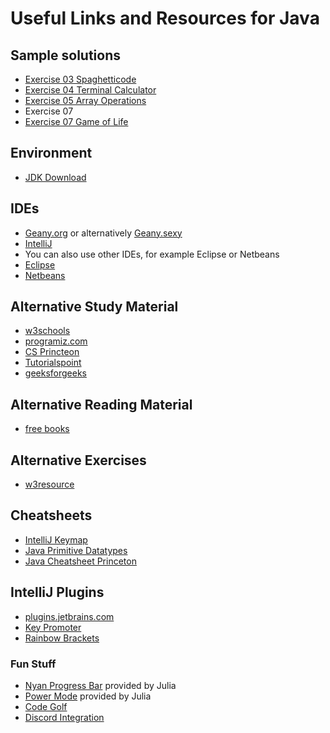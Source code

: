 # Useful Links and Resources for Java

## Sample solutions
* [Exercise 03 Spaghetticode](https://github.com/x21L/SpaghettiCode.git)
* [Exercise 04 Terminal Calculator](https://github.com/x21L/TerminalCalculator)
* [Exercise 05 Array Operations](https://github.com/x21L/ArrayOperations)
* Exercise 07
* [Exercise 07 Game of Life](https://github.com/x21L/GameOfLife)

## Environment
* [JDK Download](https://adoptopenjdk.net/)

## IDEs
* [Geany.org](https://geany.org/) or alternatively [Geany.sexy](https://geany.sexy//)
* [IntelliJ](https://www.jetbrains.com/de-de/idea/)
* You can also use other IDEs, for example Eclipse or Netbeans
* [Eclipse](https://www.eclipse.org/)
* [Netbeans](https://netbeans.org/)

## Alternative Study Material
* [w3schools](https://www.w3schools.com/java/)
* [programiz.com](https://www.programiz.com/java-programming)
* [CS Princteon](https://introcs.cs.princeton.edu/java/home/)
* [Tutorialspoint](https://www.tutorialspoint.com/java/index.htm)
* [geeksforgeeks](https://www.geeksforgeeks.org/java/)

## Alternative Reading Material
* [free books](https://github.com/EbookFoundation/free-programming-books/blob/master/free-programming-books.md)

## Alternative Exercises
* [w3resource](https://www.w3resource.com/java-exercises/)

## Cheatsheets
* [IntelliJ Keymap](https://resources.jetbrains.com/storage/products/intellij-idea/docs/IntelliJIDEA_ReferenceCard.pdf)
* [Java Primitive Datatypes](https://docs.oracle.com/javase/tutorial/java/nutsandbolts/datatypes.html)
* [Java Cheatsheet Princeton](https://introcs.cs.princeton.edu/java/11cheatsheet/)

## IntelliJ Plugins
* [plugins.jetbrains.com](https://plugins.jetbrains.com/idea_ce)
* [Key Promoter](https://plugins.jetbrains.com/plugin/9792-key-promoter-x)
* [Rainbow Brackets](https://plugins.jetbrains.com/plugin/10080-rainbow-brackets)

### Fun Stuff
* [Nyan Progress Bar](https://plugins.jetbrains.com/plugin/8575-nyan-progress-bar) provided by Julia
* [Power Mode](https://plugins.jetbrains.com/plugin/8251-power-mode-ii) provided by Julia
* [Code Golf](https://plugins.jetbrains.com/plugin/7243-intellij-code-golf)
* [Discord Integration](https://plugins.jetbrains.com/plugin/10233-discord-integration)

